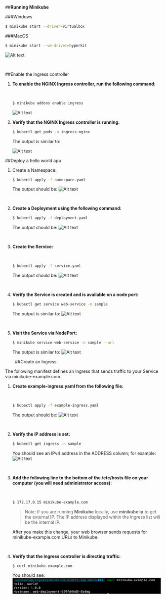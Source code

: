 ##**Running Minikube**


###Windows
```bash
$ minikube start --driver=virtualbox
```

###MacOS
```bash
$ minikube start --vm-driver=hyperkit
```

![Alt text](//img/minikube-start.png)

&nbsp;

##Enable the Ingress controller

1. **To enable the NGINX Ingress controller, run the following command:**

    &nbsp;
    ```bash
    $ minikube addons enable ingress
    ```
    ![Alt text](//img/minikube-enable-ingress.png) 
    &nbsp;


2. **Verify that the NGINX Ingress controller is running:**
    &nbsp;
    ```bash
    $ kubectl get pods -n ingress-nginx
    ```
    The output is similar to:

    ![Alt text](//img/ingress-nginx.png)



##Deploy a hello world app
1. Create a Namespace:
    &nbsp;
    ```bash
    $ kubectl apply -f namespace.yaml
    ```
    
    The output should be:
    ![Alt text](//img/namespace-created.png)

    &nbsp;
2. **Create a Deployment using the following command:**

    ```bash
    $ kubectl apply -f deployment.yaml
    ```

    The output should be:
    ![Alt text](//img/deployment-created.png)

    &nbsp;
3. **Create the Service:**

    &nbsp;
    ```bash
    $ kubectl apply -f service.yaml
    ```

    The output should be:
    ![Alt text](//img/service-created.png)

    &nbsp;
4. **Verify the Service is created and is available on a node port:**
    &nbsp;
 
    ```bash
    $ kubectl get service web-service -n sample
    ```
    
    The output is similar to:
    ![Alt text](//img/view-service.png)

    &nbsp;
5. **Visit the Service via NodePort:**
    &nbsp;
    ```bash
    $ minikube service web-service -n sample --url
    ```
    
    The output is similar to:
    ![Alt text](//img/get-url.png)

    &nbsp;
##Create an Ingress

The following manifest defines an Ingress that sends traffic to your Service via minikube-example.com.

1. **Create example-ingress.yaml from the following file:**
    
    &nbsp;
    ```bash
    $ kubectl apply -f example-ingress.yaml
    ```

    The output should be:
    ![Alt text](//img/ingress-created.png)

    &nbsp;

2. **Verify the IP address is set:**
    &nbsp;

    ```bash
    $ kubectl get ingress -n sample
    ```

    You should see an IPv4 address in the ADDRESS column; for example:
    &nbsp;
    ![Alt text](//img/get-address-ingress.png)

    &nbsp;
3. **Add the following line to the bottom of the /etc/hosts file on your computer (you will need administrator access):**

    &nbsp;

   ```bash
   $ 172.17.0.15 minikube-example.com
   ```
    > Note: If you are running **Minikube** locally, use **minikube ip** to get the external IP. The IP address displayed within the ingress list will be the internal IP.

    After you make this change, your web browser sends requests for minikube-example.com URLs to Minikube.

    &nbsp;
4. **Verify that the Ingress controller is directing traffic:**
    &nbsp;
    ```bash
    $ curl minikube-example.com
    ```

    You should see:
    ![Alt text](./img/curl-url.png)
